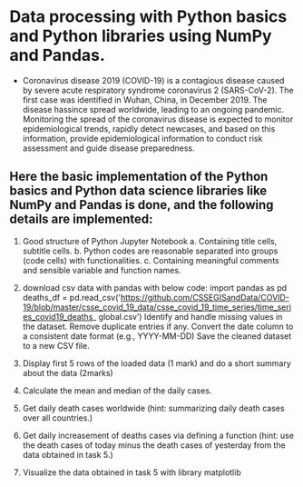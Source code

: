 # Data processing with Python basics and Python libraries using NumPy and Pandas.
- Coronavirus disease 2019 (COVID-19) is a contagious disease caused by severe acute respiratory syndrome coronavirus 2 (SARS-CoV-2). The first case was identified in Wuhan, China, in December 2019. The disease hassince spread worldwide, leading to an ongoing pandemic. Monitoring the spread of the coronavirus disease is expected to monitor epidemiological trends, rapidly detect newcases, and based on this information, provide epidemiological information to conduct risk assessment and guide disease preparedness. 

## Here the basic implementation of the Python basics and Python data science libraries like NumPy and Pandas is done, and the following details are implemented: 

1. Good structure of Python Jupyter Notebook
a. Containing title cells, subtitle cells. b. Python codes are reasonable separated into groups (code cells) with functionalities. c. Containing meaningful comments and sensible variable and function names. 

2. download csv data with pandas with below code: import pandas as pd deaths_df = pd.read_csv('https://github.com/CSSEGISandData/COVID-19/blob/master/csse_covid_19_data/csse_covid_19_time_series/time_series_covid19_deaths_ global.csv’) Identify and handle missing values in the dataset. Remove duplicate entries if any. Convert the date column to a consistent date format (e.g., YYYY-MM-DD) Save the cleaned dataset to a new CSV file. 

3. Display first 5 rows of the loaded data (1 mark) and do a short summary about the data (2marks)

4. Calculate the mean and median of the daily cases. 

5. Get daily death cases worldwide (hint: summarizing daily death cases over all countries.)

6. Get daily increasement of deaths cases via defining a function (hint: use the death cases of today minus the death cases of yesterday from the data obtained in task 5.)

7. Visualize the data obtained in task 5 with library matplotlib
